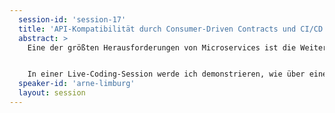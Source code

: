 ```yaml
---
  session-id: 'session-17'
  title: 'API-Kompatibilität durch Consumer-Driven Contracts und CI/CD'
  abstract: >
    Eine der größten Herausforderungen von Microservices ist die Weiterentwicklung von Schnittstellen. Wenn bei einer Schnittstellenänderung alle Clients mit aktualisiert werden müssen, breche ich das Prinzip der losen Kopplung. Ich muss also zunächst die alte Version weiter zur Verfügung stellen. Aber kann ich sie dann überhaupt irgendwann abschalten? Und wie stelle ich dann sicher, dass alle Clients weiterhin funktionieren? Consumer-Driven Contracts geben eine Antwort auf diese Fragen.


    In einer Live-Coding-Session werde ich demonstrieren, wie über eine Continuous Deployment Pipeline in Kombination mit Consumer-driven Contracts und einem Pact Broker sichergestellt werden kann, dass auf allen Stages Services deployt werden (können), deren Schnittstellen kompatibel sind und bleiben, auch wenn einzelne Schnittstellen weiterentwickelt werden.
  speaker-id: 'arne-limburg'
  layout: session
---
```

